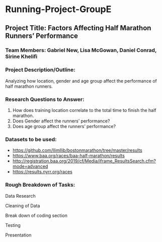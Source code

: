 # Running-Project-GroupE

## Project Title: Factors Affecting Half Marathon Runners’ Performance

### Team Members: Gabriel New, Lisa McGowan, Daniel Conrad, Sirine Khelifi

### Project Description/Outline: 

Analyzing how location, gender and age group affect the performance of half marathon runners.

### Research Questions to Answer:

1. How does training location correlate to the total time to finish the half marathon.
2. Does Gender affect the runners’ performance?
3. Does age group affect the runners’ performance?

### Datasets to be used:

- https://github.com/llimllib/bostonmarathon/tree/master/results
- https://www.baa.org/races/baa-half-marathon/results 
- http://registration.baa.org/2019/cf/Media/iframe_ResultsSearch.cfm?mode=advanced
- https://results.nyrr.org/races

### Rough Breakdown of Tasks:

Data Research

Cleaning of Data

Break down of coding section

Testing 

Presentation 
